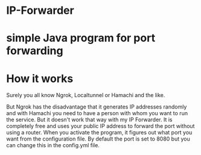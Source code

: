 # IP-Forwarder
# simple Java program for port forwarding

# How it works
Surely you all know Ngrok, Localtunnel or Hamachi and the like.

But Ngrok has the disadvantage that it generates IP addresses randomly and with Hamachi
you need to have a person with whom you want to run the service.
But it doesn't work that way with my IP Forwarder.
It is completely free and uses your public IP address to forward the port without using a router.
When you activate the program, it figures out what port you want from the configuration file. By default the port is set to 8080
but you can change this in the config.yml file.
